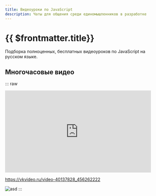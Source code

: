 ```yaml
---
title: Видеоуроки по JavaScript
description: Чаты для общения среди единомышленников в разработке
---
```


# {{ $frontmatter.title}}

Подборка полноценных, бесплатных видеоуроков по JavaScript на русском языке. 

## Многочасовые видео

::: raw
<div className="grid grid-cols-2 gap-x-5 gap-y-8 pt-7 md:grid-cols-3">
  <iframe width="480" height="270" src="https://dzen.ru/embed/v8Ee-o_BsNU4?from_block=partner&from=zen&mute=0&autoplay=0&tv=0" allow="autoplay; fullscreen; accelerometer; gyroscope; picture-in-picture; encrypted-media" data-bQe3al1l9="embed-iframe" frameborder="0" scrolling="no" allowfullscreen></iframe>
</div>

https://vkvideo.ru/video-40137828_456262222

![asd](https://sun1-28.userapi.com/impg/zwEgtgxwRkEfF1T5fNN7JZNbEZcS8qqGcUkfSg/v-xOGLXCp3E.jpg?size=800x450&quality=95&keep_aspect_ratio=1&background=000000&sign=249cf5edb5fd94186f89e3f24e14746e&type=video_thumb)
:::